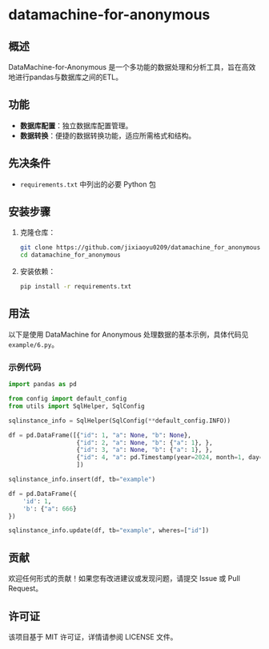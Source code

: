 # datamachine-for-anonymous

## 概述

DataMachine-for-Anonymous 是一个多功能的数据处理和分析工具，旨在高效地进行pandas与数据库之间的ETL。

## 功能

- **数据库配置**：独立数据库配置管理。
- **数据转换**：便捷的数据转换功能，适应所需格式和结构。


## 先决条件
- `requirements.txt` 中列出的必要 Python 包

## 安装步骤

1. 克隆仓库：
   ```bash
   git clone https://github.com/jixiaoyu0209/datamachine_for_anonymous.git
   cd datamachine_for_anonymous
   ```

2. 安装依赖：
   ```bash
   pip install -r requirements.txt
   ```

## 用法

以下是使用 DataMachine for Anonymous 处理数据的基本示例，具体代码见 `example/6.py`。

### 示例代码

```python
import pandas as pd

from config import default_config
from utils import SqlHelper, SqlConfig

sqlinstance_info = SqlHelper(SqlConfig(**default_config.INFO))

df = pd.DataFrame([{"id": 1, "a": None, "b": None},
                   {"id": 2, "a": None, "b": {"a": 1}, },
                   {"id": 3, "a": None, "b": {"a": 1}, },
                   {"id": 4, "a": pd.Timestamp(year=2024, month=1, day=31, hour=12, minute=30), "b": {"a": 1}},
                   ])

sqlinstance_info.insert(df, tb="example")

df = pd.DataFrame({
    'id': 1,
    'b': {"a": 666}
})

sqlinstance_info.update(df, tb="example", wheres=["id"])
```


## 贡献

欢迎任何形式的贡献！如果您有改进建议或发现问题，请提交 Issue 或 Pull Request。

## 许可证

该项目基于 MIT 许可证，详情请参阅 LICENSE 文件。